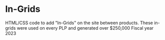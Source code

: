 # In-Grids
HTML/CSS code to add "In-Grids" on the site between products. These in-grids were used on every PLP and generated over $250,000 Fiscal year 2023
